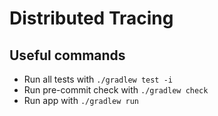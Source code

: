 # Distributed Tracing

## Useful commands

* Run all tests with `./gradlew test -i`
* Run pre-commit check with `./gradlew check`
* Run app with `./gradlew run`
